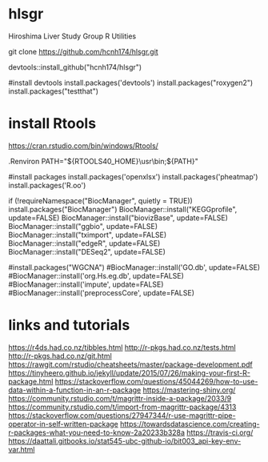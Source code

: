 # hlsgr
Hiroshima Liver Study Group R Utilities

git clone https://github.com/hcnh174/hlsgr.git

devtools::install_github("hcnh174/hlsgr")

#install devtools
install.packages('devtools')
install.packages("roxygen2")
install.packages("testthat")

# install Rtools
https://cran.rstudio.com/bin/windows/Rtools/

.Renviron
PATH="${RTOOLS40_HOME}\usr\bin;${PATH}"

#install packages
install.packages('openxlsx')
install.packages('pheatmap')
install.packages('R.oo')

if (!requireNamespace("BiocManager", quietly = TRUE))
    install.packages("BiocManager")
BiocManager::install("KEGGprofile", update=FALSE)
BiocManager::install("biovizBase", update=FALSE)
BiocManager::install("ggbio", update=FALSE)
BiocManager::install("tximport", update=FALSE)
BiocManager::install("edgeR", update=FALSE)
BiocManager::install("DESeq2", update=FALSE)

#install.packages("WGCNA")
#BiocManager::install('GO.db', update=FALSE)
#BiocManager::install('org.Hs.eg.db', update=FALSE)
#BiocManager::install('impute', update=FALSE)
#BiocManager::install('preprocessCore', update=FALSE)

# links and tutorials
https://r4ds.had.co.nz/tibbles.html
http://r-pkgs.had.co.nz/tests.html
http://r-pkgs.had.co.nz/git.html
https://rawgit.com/rstudio/cheatsheets/master/package-development.pdf
https://tinyheero.github.io/jekyll/update/2015/07/26/making-your-first-R-package.html
https://stackoverflow.com/questions/45044269/how-to-use-data-within-a-function-in-an-r-package
https://mastering-shiny.org/
https://community.rstudio.com/t/magrittr-inside-a-package/2033/9
https://community.rstudio.com/t/import-from-magrittr-package/4313
https://stackoverflow.com/questions/27947344/r-use-magrittr-pipe-operator-in-self-written-package
https://towardsdatascience.com/creating-r-packages-what-you-need-to-know-2a20233b328a
https://travis-ci.org/
https://daattali.gitbooks.io/stat545-ubc-github-io/bit003_api-key-env-var.html

